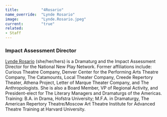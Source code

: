 ```yaml
---
title:          "4Rosario"
name_override:  "Lynde Rosario"
image:          "Lynde.Rosario.jpeg"
current:        "true"
related:
- Staff
---
```


### Impact Assessment Director

[Lynde Rosario](https://newplayexchange.org/users/31752/lynde-rosario) (she/her/hers) is a Dramaturg and the Impact Assessment Director for the National New Play Network. Former affiliations include: Curious Theatre Company, Denver Center for the Performing Arts Theatre Company, The Catamounts, Local Theater Company, Creede Repertory Theater, Athena Project, Letter of Marque Theater Company, and The Anthropologists. She is also a Board Member, VP of Regional Activity, and President-elect for The Literary Managers and Dramaturgs of the Americas. Training: B.A. in Drama, Hofstra University; M.F.A. in Dramaturgy, The American Repertory Theatre/Moscow Art Theatre Institute for Advanced Theatre Training at Harvard University.
